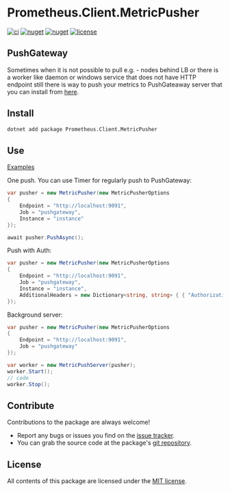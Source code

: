 # Prometheus.Client.MetricPusher

[![ci](https://img.shields.io/github/actions/workflow/status/prom-client-net/prom-client-metricpusher/ci.yml?branch=main&label=ci&logo=github&style=flat-square)](https://github.com/prom-client-net/prom-client-metricpusher/actions/workflows/ci.yml)
[![nuget](https://img.shields.io/nuget/v/Prometheus.Client.MetricPusher?logo=nuget&style=flat-square)](https://www.nuget.org/packages/Prometheus.Client.MetricPusher)
[![nuget](https://img.shields.io/nuget/dt/Prometheus.Client.MetricPusher?logo=nuget&style=flat-square)](https://www.nuget.org/packages/Prometheus.Client.MetricPusher)
[![license](https://img.shields.io/github/license/prom-client-net/prom-client-metricpusher?style=flat-square)](https://github.com/prom-client-net/prom-client-metricpusher/blob/main/LICENSE)

## PushGateway

Sometimes when it is not possible to pull e.g. - nodes behind LB or there is a worker like daemon or windows service that does not have HTTP endpoint still there is way to push your metrics to PushGateaway server that you can install from [here](https://github.com/prometheus/pushgateway/releases).

## Install

```sh
dotnet add package Prometheus.Client.MetricPusher
```

## Use

[Examples](https://github.com/prom-client-net/prom-examples)

One push. You can use Timer for regularly push to PushGateway:

```c#
var pusher = new MetricPusher(new MetricPusherOptions
{
    Endpoint = "http://localhost:9091",
    Job = "pushgateway",
    Instance = "instance"
});

await pusher.PushAsync();
```

Push with Auth:

```c#
var pusher = new MetricPusher(new MetricPusherOptions
{
    Endpoint = "http://localhost:9091",
    Job = "pushgateway",
    Instance = "instance",
    AdditionalHeaders = new Dictionary<string, string> { { "Authorization", "Bearer " + accessToken } }
});
```

Background server:

```c#
var pusher = new MetricPusher(new MetricPusherOptions
{
    Endpoint = "http://localhost:9091",
    Job = "pushgateway"
});

var worker = new MetricPushServer(pusher);
worker.Start();
// code
worker.Stop();
```

## Contribute

Contributions to the package are always welcome!

* Report any bugs or issues you find on the [issue tracker](https://github.com/prom-client-net/prom-client-metricpusher/issues).
* You can grab the source code at the package's [git repository](https://github.com/prom-client-net/prom-client-metricpusher).

## License

All contents of this package are licensed under the [MIT license](https://opensource.org/licenses/MIT).
